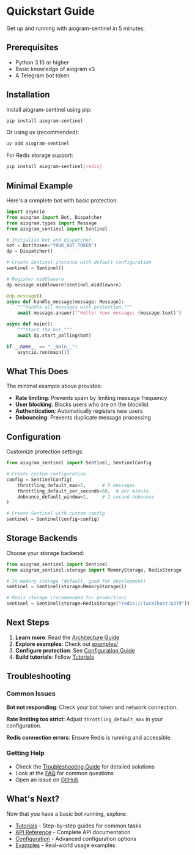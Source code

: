 # Quickstart Guide

Get up and running with aiogram-sentinel in 5 minutes.

## Prerequisites

- Python 3.10 or higher
- Basic knowledge of aiogram v3
- A Telegram bot token

## Installation

Install aiogram-sentinel using pip:

```bash
pip install aiogram-sentinel
```

Or using uv (recommended):

```bash
uv add aiogram-sentinel
```

For Redis storage support:

```bash
pip install aiogram-sentinel[redis]
```

## Minimal Example

Here's a complete bot with basic protection:

```python
import asyncio
from aiogram import Bot, Dispatcher
from aiogram.types import Message
from aiogram_sentinel import Sentinel

# Initialize bot and dispatcher
bot = Bot(token="YOUR_BOT_TOKEN")
dp = Dispatcher()

# Create Sentinel instance with default configuration
sentinel = Sentinel()

# Register middleware
dp.message.middleware(sentinel.middleware)

@dp.message()
async def handle_message(message: Message):
    """Handle all messages with protection."""
    await message.answer(f"Hello! Your message: {message.text}")

async def main():
    """Start the bot."""
    await dp.start_polling(bot)

if __name__ == "__main__":
    asyncio.run(main())
```

## What This Does

The minimal example above provides:

- **Rate limiting**: Prevents spam by limiting message frequency
- **User blocking**: Blocks users who are on the blocklist
- **Authentication**: Automatically registers new users
- **Debouncing**: Prevents duplicate message processing

## Configuration

Customize protection settings:

```python
from aiogram_sentinel import Sentinel, SentinelConfig

# Create custom configuration
config = SentinelConfig(
    throttling_default_max=5,      # 5 messages
    throttling_default_per_seconds=60,  # per minute
    debounce_default_window=2,     # 2 second debounce
)

# Create Sentinel with custom config
sentinel = Sentinel(config=config)
```

## Storage Backends

Choose your storage backend:

```python
from aiogram_sentinel import Sentinel
from aiogram_sentinel.storage import MemoryStorage, RedisStorage

# In-memory storage (default, good for development)
sentinel = Sentinel(storage=MemoryStorage())

# Redis storage (recommended for production)
sentinel = Sentinel(storage=RedisStorage("redis://localhost:6379"))
```

## Next Steps

1. **Learn more**: Read the [Architecture Guide](architecture.md)
2. **Explore examples**: Check out [examples/](../examples/)
3. **Configure protection**: See [Configuration Guide](configuration.md)
4. **Build tutorials**: Follow [Tutorials](tutorials/)

## Troubleshooting

### Common Issues

**Bot not responding**: Check your bot token and network connection.

**Rate limiting too strict**: Adjust `throttling_default_max` in your configuration.

**Redis connection errors**: Ensure Redis is running and accessible.

### Getting Help

- Check the [Troubleshooting Guide](troubleshooting.md) for detailed solutions
- Look at the [FAQ](faq.md) for common questions
- Open an issue on [GitHub](https://github.com/ArmanAvanesyan/aiogram-sentinel/issues)

## What's Next?

Now that you have a basic bot running, explore:

- [Tutorials](tutorials/) - Step-by-step guides for common tasks
- [API Reference](api/) - Complete API documentation
- [Configuration](configuration.md) - Advanced configuration options
- [Examples](../examples/) - Real-world usage examples

